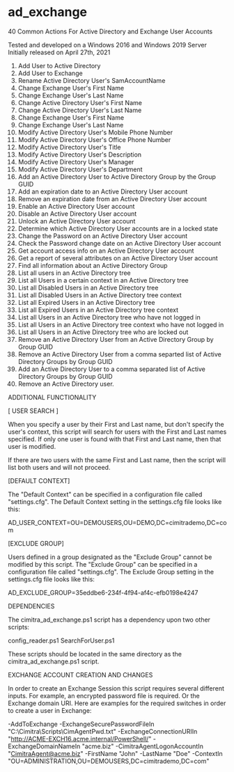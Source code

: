 # ad_exchange
40 Common Actions For Active Directory and Exchange User Accounts

Tested and developed on a Windows 2016 and Windows 2019 Server
Initially released on April 27th, 2021

1. Add User to Active Directory
2. Add User to Exchange
3. Rename Active Directory User's SamAccountName
4. Change Exchange User's First Name
5. Change Exchange User's Last Name
6. Change Active Directory User's First Name
7. Change Active Directory User's Last Name
8. Change Exchange User's First Name
9. Change Exchange User's Last Name
10. Modify Active Directory User's Mobile Phone Number
11. Modify Active Directory User's Office Phone Number
12. Modify Active Directory User's Title
13. Modify Active Directory User's Description
14. Modify Active Directory User's Manager
15. Modify Active Directory User's Department
16. Add an Active Directory User to Active Directory Group by the Group GUID
17. Add an expiration date to an Active Directory User account
18. Remove an expiration date from an Active Directory User account
19. Enable an Active Directory User account
20. Disable an Active Directory User account
21. Unlock an Active Directory User account
22. Determine which Active Directory User accounts are in a locked state
23. Change the Password on an Active Directory User account
24. Check the Password change date on an Active Directory User account
25. Get account access info on an Active Directory User account
26. Get a report of several attributes on an Active Directory User account
27. Find all information about an Active Directory Group
28. List all users in an Active Directory tree
29. List all Users in a certain context in an Active Directory tree
30. List all Disabled Users in an Active Directory tree
31. List all Disabled Users in an Active Directory tree context
32. List all Expired Users in an Active Directory tree
33. List all Expired Users in an Active Directory tree context
34. List all Users in an Active Directory tree who have not logged in
35. List all Users in an Active Directory tree context who have not logged in
36. List all Users in an Active Directory tree who are locked out
37. Remove an Active Directory User from an Active Directory Group by Group GUID
38. Remove an Active Directory User from a comma separted list of Active Directory Groups by Group GUID
39. Add an Active Directory User to a comma separated list of Active Directory Groups by Group GUID
40. Remove an Active Directory user. 

ADDITIONAL FUNCTIONALITY

[ USER SEARCH ]

When you specify a user by their First and Last name, but don't specify the user's context, this script will search for users with the First and Last names specified. If only one user is found with that First and Last name, then that user is modified. 

If there are two users with the same First and Last name, then the script will list both users and will not proceed. 

[DEFAULT CONTEXT]

The "Default Context" can be specified in a configuration file called "settings.cfg". The Default Context setting in the settings.cfg file looks like this: 

AD_USER_CONTEXT=OU=DEMOUSERS,OU=DEMO,DC=cimitrademo,DC=com

[EXCLUDE GROUP]

Users defined in a group designated as the "Exclude Group" cannot be modified by this script. The "Exclude Group" can be specified in a configuration file called "settings.cfg". The Exclude Group setting in the settings.cfg file looks like this: 

AD_EXCLUDE_GROUP=35eddbe6-234f-4f94-af4c-efb0198e4247

DEPENDENCIES

The cimitra_ad_exchange.ps1 script has a dependency upon two other scripts: 

config_reader.ps1
SearchForUser.ps1

These scripts should be located in the same directory as the cimitra_ad_exchange.ps1 script. 

EXCHANGE ACCOUNT CREATION AND CHANGES

In order to create an Exchange Session this script requires several different inputs. For example, an encrypted password file is required. Or the Exchange domain URI. Here are examples for the required switches in order to create a user in Exchange: 

-AddToExchange -ExchangeSecurePasswordFileIn "C:\Cimitra\Scripts\CimAgentPwd.txt"  -ExchangeConnectionURIIn "http://ACME-EXCH16.acme.internal/PowerShell/" -ExchangeDomainNameIn "acme.biz" -CimitraAgentLogonAccountIn "CimitraAgent@acme.biz" -FirstName "John" -LastName "Doe" -ContextIn "OU=ADMINISTRATION,OU=DEMOUSERS,DC=cimitrademo,DC=com"
